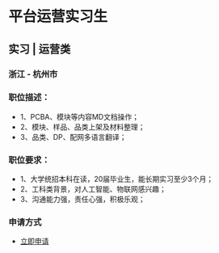 
# 平台运营实习生
## 实习  |  运营类
### 浙江 - 杭州市

### 职位描述：
- 1、PCBA、模块等内容MD文档操作；
- 2、模块、样品、品类上架及材料整理；
- 3、品类、DP、配网多语言翻译；

### 职位要求：
- 1、大学统招本科在读，20届毕业生，能长期实习至少3个月；
- 2、工科类背景，对人工智能、物联网感兴趣；
- 3、沟通能力强，责任心强，积极乐观；
### 申请方式
- <a href="mailto:hr@tuya.com?subject=求职简历-平台运营实习生-来自GitHub">立即申请</a>